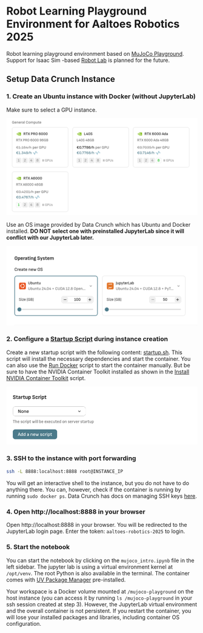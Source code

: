 # Robot Learning Playground Environment for Aaltoes Robotics 2025

Robot learning playground environment based on [MuJoCo Playground](https://github.com/google-deepmind/mujoco_playground). Support for Isaac Sim -based [Robot Lab](https://github.com/fan-ziqi/robot_lab) is planned for the future.

## Setup Data Crunch Instance

### 1. Create an Ubuntu instance with Docker (without JupyterLab)

Make sure to select a GPU instance.

![Select GPU](media/select-gpu.png)

Use an OS image provided by Data Crunch which has Ubuntu and Docker installed. **DO NOT select one with preinstalled JupyterLab since it will conflict with our JupyterLab later.**

![Select OS](media/select-os.png)

### 2. Configure a [Startup Script](scripts/startup.sh) during instance creation

Create a new startup script with the following content: [startup.sh](scripts/startup.sh). This script will install the necessary dependencies and start the container. You can also use the [Run Docker](scripts/run-docker.sh) script to start the container manually. But be sure to have the NVIDIA Container Toolkit installed as shown in the [Install NVIDIA Container Toolkit](scripts/install-nvidia-ctk.sh) script.

![Configure Startup Script](media/add-startup.png)

### 3. SSH to the instance with port forwarding

```bash
ssh -L 8888:localhost:8888 root@INSTANCE_IP
```

You will get an interactive shell to the instance, but you do not have to do anything there. You can, however, check if the container is running by running `sudo docker ps`. Data Crunch has docs on managing SSH keys [here](https://docs.datacrunch.io/cpu-and-gpu-instances/creating-an-ssh-key).

### 4. Open http://localhost:8888 in your browser

Open http://localhost:8888 in your browser. You will be redirected to the JupyterLab login page. Enter the token: `aaltoes-robotics-2025` to login.

### 5. Start the notebook

You can start the notebook by clicking on the `mujoco_intro.ipynb` file in the left sidebar. The jupyter lab is using a virtual environment kernel at `/opt/venv`. The root Python is also available in the terminal. The container comes with [UV Package Manager](https://docs.astral.sh/uv/) pre-installed.

Your workspace is a Docker volume mounted at `/mujoco-playground` on the host instance (you can access it by running `ls /mujoco-playground` in your ssh session created at step 3). However, the JupyterLab virtual environment and the overall container is not persistent. If you restart the container, you will lose your installed packages and libraries, including container OS configuration.
